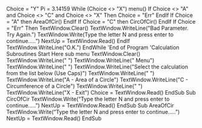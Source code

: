 Choice = "Y"
Pi = 3.14159
While (Choice <> "X")
menu()
If Choice <> "A" and Choice <> "C" and Choice <> "X" Then
Choice = "Err"
EndIf
If Choice = "A" then
AreaOfCir()
EndIf
If Choice = "C" then
CircOfCir()
EndIf
If Choice = "Err" Then
TextWindow.Clear()
TextWindow.WriteLine("Bad Parameter. Try Again.")
TextWindow.Write(Type the letter N and press enter to continue.....”)
NextUp = TextWindow.Read()
EndIf
TextWindow.WriteLine("O.K.")
EndWhile
'End of Program
'Calculation Subroutines Start Here
sub menu
TextWindow.Clear()
TextWindow.WriteLine(" ")
TextWindow.WriteLine(" Menu")
TextWindow.WriteLine(" ")
TextWindow.WriteLine("Select the calculation from the list below (Use Caps)")
TextWindow.WriteLine(" ")
TextWindow.WriteLine("A - Area of a Circle")
TextWindow.WriteLine("C - Circumference of a Circle")
TextWindow.WriteLine(" ")
TextWindow.WriteLine("X - Exit")
Choice = TextWindow.Read()
EndSub
Sub CircOfCir
TextWindow.Write(“Type the letter N and press enter to continue.....”)
NextUp = TextWindow.Read()
EndSub
Sub AreaOfCir
TextWindow.Write(“Type the letter N and press enter to continue.....”)
NextUp = TextWindow.Read()
EndSub
